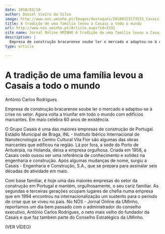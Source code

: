 ```yaml
---
date: 2018/03/19
author: Daniel Vieira da Silva
image: http://www.nos.uminho.pt/Images/destaques/20180323173533_Casais1a.jpg
title: A tradição de uma família levou a Casais a todo o mundo
url: http://www.nos.uminho.pt/Article.aspx?id=3331
site name: Jornal Online UMINHO A tradição de uma família levou a Casais a todo o mundo
description: |
  Empresa de construção bracarense soube ler o mercado e adaptou-se à crise no setor. Agora volta a triunfar em todo o mundo com edifícios marcantes. Em maio celebra 60 anos de existência.
type: article

---
```

# A tradição de uma família levou a Casais a todo o mundo




António Carlos Rodrigues

Empresa de construção bracarense soube ler o mercado e adaptou-se à crise no setor. Agora volta a triunfar em todo o mundo com edifícios marcantes. Em maio celebra 60 anos de existência.

O Grupo Casais é uma das maiores empresas de construção de Portugal. Estádio Municipal de Braga, INL - Instituto Ibérico Internacional de Nanotecnologia e Centro Cultural Vila Flor são algumas das obras marcantes que edificou na região. Lá por fora, a sede do Porto de Antuérpia, na Holanda, deixa a empresa orgulhosa. Criada em 1958, a Casais cedo ousou ser uma referência de conhecimento e solidez na engenharia e construção. Após algumas mudanças de nome, surgiu a Casais - Engenharia e Construção, S.A., que se prepara para assinalar seis décadas de atividade em maio.

Com base familiar, é hoje uma das maiores empresas do setor da construção em Portugal e mantém, orgulhosamente, o seu cariz familiar. As segundas e terceiras gerações ocupam lugares de chefia numa empresa que em 1994 encontrou na internacionalização um sustento para o período de crise que se viveu no país. No NÓS - Jornal Online da UMinho, reportamos um dia bem passado com o administrador do conselho executivo, António Carlos Rodrigues, o neto mais velho do fundador da Casais e que faz também parte do Conselho Estratégico da UMinho.

(VER VÍDEO)
